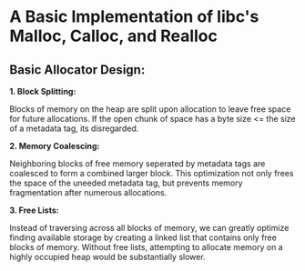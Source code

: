 # A Basic Implementation of libc's Malloc, Calloc, and Realloc

## Basic Allocator Design:

**1. Block Splitting:**

Blocks of memory on the heap are split upon allocation to leave free space for future allocations. If the open chunk of space has a byte size <= the size of a metadata tag, its disregarded.

**2. Memory Coalescing:**

Neighboring blocks of free memory seperated by metadata tags are coalesced to form a combined larger block. This optimization not only frees the space of the uneeded metadata tag, but prevents memory fragmentation after numerous allocations.

**3. Free Lists:**

Instead of traversing across all blocks of memory, we can greatly optimize finding available storage by creating a linked list that contains only free blocks of memory. Without free lists, attempting to allocate memory on a highly occupied heap would be substantially slower.



